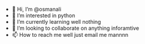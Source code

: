 - 👋 Hi, I’m @osmanali
- 👀 I’m interested in python
- 🌱 I’m currently learning well nothing 
- 💞️ I’m looking to collaborate on anything inforamtive
- 📫 How to reach me well just email me mannnn 

<!---
osmnaali/osmnaali is a ✨ special ✨ repository because its `README.md` (this file) appears on your GitHub profile.
You can click the Preview link to take a look at your changes.
--->

